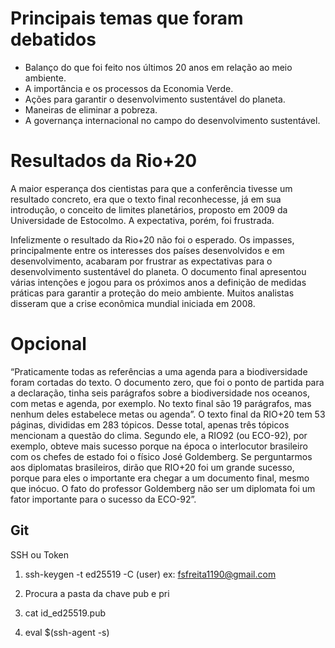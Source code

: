 # Principais temas que foram debatidos
- Balanço do que foi feito nos últimos 20 anos em relação ao meio ambiente.
- A importância e os processos da Economia Verde.
- Ações para garantir o desenvolvimento sustentável do planeta.
- Maneiras de eliminar a pobreza.
- A governança internacional no campo do desenvolvimento sustentável.

# Resultados da Rio+20
A maior esperança dos cientistas para que a conferência tivesse um resultado concreto, era que o texto final reconhecesse, já em sua introdução, o conceito de limites planetários, proposto em 2009 da Universidade de Estocolmo. A expectativa, porém, foi frustrada.

Infelizmente o resultado da Rio+20 não foi o esperado. Os impasses, principalmente entre os interesses dos países desenvolvidos e em desenvolvimento, acabaram por frustrar as expectativas para o desenvolvimento sustentável do planeta. O documento final apresentou várias intenções e jogou para os próximos anos a definição de medidas práticas para garantir a proteção do meio ambiente. Muitos analistas disseram que a crise econômica mundial iniciada em 2008.

# Opcional
“Praticamente todas as referências a uma agenda para a biodiversidade foram cortadas do texto. O documento zero, que foi o ponto de partida para a declaração, tinha seis parágrafos sobre a biodiversidade nos oceanos, com metas e agenda, por exemplo. No texto final são 19 parágrafos, mas nenhum deles estabelece metas ou agenda”.
O texto final da RIO+20 tem 53 páginas, divididas em 283 tópicos. Desse total, apenas três tópicos mencionam a questão do clima.
Segundo ele, a RIO92 (ou ECO-92), por exemplo, obteve mais sucesso porque na época o interlocutor brasileiro com os chefes de estado foi o físico José Goldemberg.
Se perguntarmos aos diplomatas brasileiros, dirão que RIO+20 foi um grande sucesso, porque para eles o importante era chegar a um documento final, mesmo que inócuo. O fato do professor Goldemberg não ser um diplomata foi um fator importante para o sucesso da ECO-92”.





## Git
SSH ou Token

 1. ssh-keygen -t ed25519 -C (user) ex: fsfreita1190@gmail.com

 2. Procura a pasta da chave pub e pri

 3. cat id_ed25519.pub

 4. eval $(ssh-agent -s)

